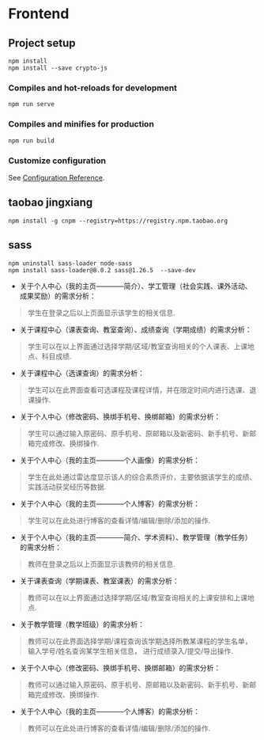 # Frontend

## Project setup
```
npm install
npm install --save crypto-js
```

### Compiles and hot-reloads for development
```
npm run serve
```

### Compiles and minifies for production
```
npm run build
```

### Customize configuration
See [Configuration Reference](https://cli.vuejs.org/config/).


## taobao jingxiang
```
npm install -g cnpm --registry=https://registry.npm.taobao.org
```

## sass
```
npm uninstall sass-loader node-sass
npm install sass-loader@8.0.2 sass@1.26.5  --save-dev
```

* 关于个人中心（我的主页————简介）、学工管理（社会实践、课外活动、成果奖励）的需求分析：
 > 学生在登录之后以上页面显示该学生的相关信息.
* 关于课程中心（课表查询、教室查询）、成绩查询（学期成绩）的需求分析：
 > 学生可以在以上界面通过选择学期/区域/教室查询相关的个人课表、上课地点、科目成绩.
* 关于课程中心（选课查询）的需求分析：
 > 学生可以在此界面查看可选课程及课程详情，并在限定时间内进行选课、退课操作.
* 关于个人中心（修改密码、换绑手机号、换绑邮箱）的需求分析：
 > 学生可以通过输入原密码、原手机号、原邮箱以及新密码、新手机号、新邮箱完成修改、换绑操作.
* 关于个人中心（我的主页————个人画像）的需求分析：
 > 学生在此处通过雷达度显示该人的综合素质评价，主要依据该学生的成绩、实践活动获奖经历等数据.
* 关于个人中心（我的主页————个人博客）的需求分析：
 > 学生可以在此处进行博客的查看详情/编辑/删除/添加的操作.
 
* 关于个人中心（我的主页————简介、学术资料）、教学管理（教学任务）的需求分析：
 > 教师在登录之后以上页面显示该教师的相关信息.
* 关于课表查询（学期课表、教室课表）的需求分析：
 > 教师可以在以上界面通过选择学期/区域/教室查询相关的上课安排和上课地点.
* 关于教学管理（教学班级）的需求分析：
 > 教师可以在此界面选择学期/课程查询该学期选择所教某课程的学生名单，输入学号/姓名查询某学生相关信息，
 >  进行成绩录入/提交/导出操作.
* 关于个人中心（修改密码、换绑手机号、换绑邮箱）的需求分析：
 > 教师可以通过输入原密码、原手机号、原邮箱以及新密码、新手机号、新邮箱完成修改、换绑操作.
* 关于个人中心（我的主页————个人博客）的需求分析：
 > 教师可以在此处进行博客的查看详情/编辑/删除/添加的操作.


